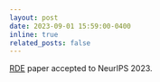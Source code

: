 ```yaml
---
layout: post
date: 2023-09-01 15:59:00-0400
inline: true
related_posts: false
---
```


<a href="https://proceedings.neurips.cc/paper_files/paper/2023/hash/a6f6a5c517b2b92f3d309786af64086c-Abstract-Conference.html">RDE</a> paper accepted to NeurIPS 2023.